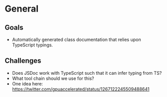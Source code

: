 # General

## Goals

* Automatically generated class documentation that relies upon TypeScript typings.

## Challenges

* Does JSDoc work with TypeScript such that it can infer typing from TS?
* What tool chain should we use for this?
 * One idea here: https://twitter.com/gpuaccelerated/status/1267122245509488641

